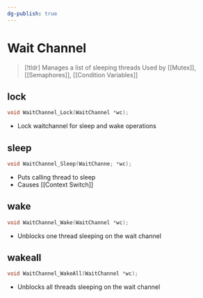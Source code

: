 ```yaml
---
dg-publish: true
---
```

# Wait Channel
> [!tldr] Manages a list of sleeping threads
> Used by [[Mutex]], [[Semaphores]], [[Condition Variables]]
## lock
```c
void WaitChannel_Lock(WaitChannel *wc);
```
* Lock waitchannel for sleep and wake operations
## sleep
```c
void WaitChannel_Sleep(WaitChanne; *wc);
```
* Puts calling thread to sleep
* Causes [[Context Switch]]
## wake
```c
void WaitChannel_Wake(WaitChannel *wc);
```
* Unblocks one thread sleeping on the wait channel
## wakeall
```c
void WaitChannel_WakeAll(WaitChannel *wc);
```
* Unblocks all threads sleeping on the wait channel

